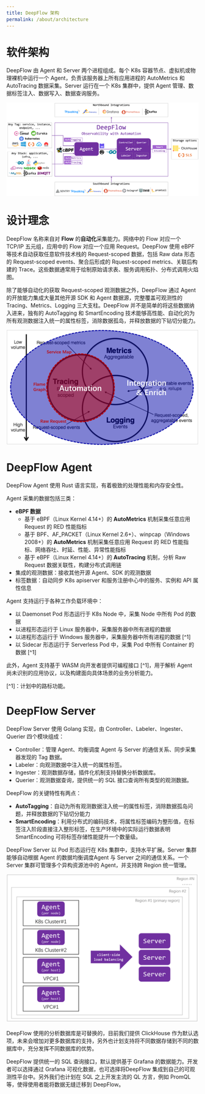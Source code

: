 ```yaml
---
title: DeepFlow 架构
permalink: /about/architecture
---
```


# 软件架构

DeepFlow 由 Agent 和 Server 两个进程组成。每个 K8s 容器节点、虚拟机或物理裸机中运行一个 Agent，负责该服务器上所有应用进程的 AutoMetrics 和 AutoTracing 数据采集。Server 运行在一个 K8s 集群中，提供 Agent 管理、数据标签注入、数据写入、数据查询服务。

![DeepFlow 软件架构](./imgs/deepflow-architecture.png)

# 设计理念

DeepFlow 名称来自对 **Flow** 的**自动化**采集能力。网络中的 Flow 对应一个 TCP/IP 五元组，应用中的 Flow 对应一个应用 Request。DeepFlow 使用 eBPF 等技术自动获取任意软件技术栈的 Request-scoped 数据，包括 Raw data 形态的 Request-scoped events、聚合后形成的 Rquest-scoped metrics、关联后构建的 Trace。这些数据通常用于绘制原始请求表、服务调用拓扑、分布式调用火焰图。

除了能够自动化的获取 Request-scoped 观测数据之外，DeepFlow 通过 Agent 的开放能力集成大量其他开源 SDK 和 Agent 数据源，完整覆盖可观测性的 Tracing、Metrics、Logging 三大支柱。DeepFlow 并不是简单的将这些数据纳入进来，独有的 AutoTagging 和 SmartEncoding 技术能够高性能、自动化的为所有观测数据注入统一的属性标签，消除数据孤岛，并释放数据的下钻切分能力。

![DeepFlow 设计定位](./imgs/deepflow-location.png?w=796&align=center)

# DeepFlow Agent

DeepFlow Agent 使用 Rust 语言实现，有着极致的处理性能和内存安全性。

Agent 采集的数据包括三类：
- **eBPF 数据**
  - 基于 eBPF（Linux Kernel 4.14+）的 **AutoMetrics** 机制采集任意应用 Request 的 RED 性能指标
  - 基于 BPF、AF\_PACKET（Linux Kernel 2.6+）、winpcap（Windows 2008+）的 **AutoMetrics** 机制采集任意应用 Request 的 RED 性能指标、网络吞吐、时延、性能、异常性能指标
  - 基于 eBPF（Linux Kernel 4.14+）的 **AutoTracing** 机制，分析 Raw Request 数据关联性，构建分布式调用链
- 集成的观测数据：接收其他开源 Agent、SDK 的观测数据
- 标签数据：自动同步 K8s apiserver 和服务注册中心中的服务、实例和 API 属性信息

Agent 支持运行于各种工作负载环境中：
- 以 Daemonset Pod 形态运行于 K8s Node 中，采集 Node 中所有 Pod 的数据
- 以进程形态运行于 Linux 服务器中，采集服务器中所有进程的数据
- 以进程形态运行于 Windows 服务器中，采集服务器中所有进程的数据 [^1]
- 以 Sidecar 形态运行于 Serverless Pod 中，采集 Pod 中所有 Container 的数据 [^1]

此外，Agent 支持基于 WASM 向开发者提供可编程接口 [^1]，用于解析 Agent 尚未识别的应用协议，以及构建面向具体场景的业务分析能力。

[^1]：计划中的路标功能。

# DeepFlow Server

DeepFlow Server 使用 Golang 实现，由 Controller、Labeler、Ingester、Querier 四个模块组成：
- Controller：管理 Agent、均衡调度 Agent 与 Server 的通信关系、同步采集器发现的 Tag 数据。
- Labeler：向观测数据中注入统一的属性标签。
- Ingester：观测数据存储，插件化机制支持替换分析数据库。
- Querier：观测数据查询，提供统一的 SQL 接口查询所有类型的观测数据。

DeepFlow 的关键特性有两点：
- **AutoTagging**：自动为所有观测数据注入统一的属性标签，消除数据孤岛问题，并释放数据的下钻切分能力
- **SmartEncoding**：利用分布式的编码技术，将属性标签编码为整形值，在标签注入阶段直接注入整形标签，在生产环境中的实际运行数据表明 SmartEncoding 可将标签存储性能提升一个数量级。

DeepFlow Server 以 Pod 形态运行在 K8s 集群中，支持水平扩展。Server 集群能够自动根据 Agent 的数据均衡调度Agent 与 Server 之间的通信关系。一个 Server 集群可管理多个异构资源池中的 Agent，并支持跨 Region 统一管理。

![Server 的多集群、多区域管理能力](./imgs/multi-cluster-and-multi-region.png)

DeepFlow 使用的分析数据库是可替换的，目前我们提供 ClickHouse 作为默认选项，未来会增加对更多数据库的支持，另外也计划支持将不同数据存储到不同的数据库中，充分发挥不同数据库的优势。

DeepFlow 提供统一的 SQL 查询接口，默认提供基于 Grafana 的数据能力。开发者可以选择通过 Grafana 可视化数据，也可选择将DeepFlow 集成到自己的可观测性平台中。另外我们也计划在 SQL 之上开发主流的 QL 方言，例如 PromQL 等，使得使用者能将数据无缝迁移到 DeepFlow。
